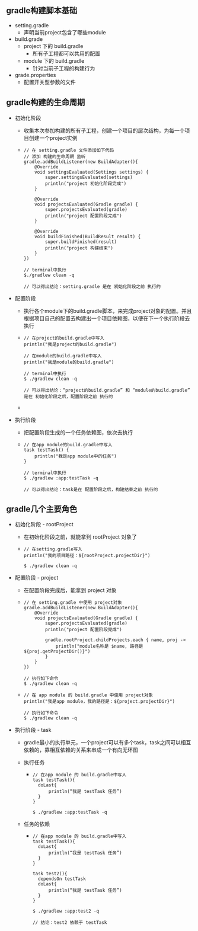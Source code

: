 ## gradle构建脚本基础



- setting.gradle
  - 声明当前project包含了哪些module
- build.grade
  - project 下的 build.gradle
    - 所有子工程都可以共用的配置
  - module 下的 build.gradle
    - 针对当前子工程的构建行为
- grade.properties
  - 配置开关型参数的文件



## gradle构建的生命周期

- 初始化阶段
  - 收集本次参加构建的所有子工程，创建一个项目的层次结构，为每一个项目创建一个project实例
  
  - ```
    // 在 setting.gradle 文件添加如下代码
    // 添加 构建的生命周期 监听
    gradle.addBuildListener(new BuildAdapter(){
        @Override
        void settingsEvaluated(Settings settings) {
            super.settingsEvaluated(settings)
            println("project 初始化阶段完成")
        }
    
        @Override
        void projectsEvaluated(Gradle gradle) {
            super.projectsEvaluated(gradle)
            println("project 配置阶段完成")
        }
    
        @Override
        void buildFinished(BuildResult result) {
            super.buildFinished(result)
            println("project 构建结束")
        }
    })
    
    // terminal中执行
    $./gradlew clean -q
    
    // 可以得出结论：setting.gradle 是在 初始化阶段之前 执行的
    ```
  
- 配置阶段
  
  - 执行各个module下的build.gradle脚本，来完成project对象的配置。并且根据项目自己的配置去构建出一个项目依赖图，以便在下一个执行阶段去执行
  
  - ```
    // 在project的build.gradle中写入
    println("我是project的build.gradle")
    
    // 在module的build.gradle中写入
    println("我是module的build.gradle")
    
    // terminal中执行
    $ ./gradlew clean -q
    
    // 可以得出结论：“project的build.gradle” 和 “module的build.gradle” 是在 初始化阶段之后，配置阶段之前 执行的
    ```
  
  - 
  
- 执行阶段

  - 把配置阶段生成的一个任务依赖图，依次去执行

  - ```
    // 在app module的build.gradle中写入
    task testTask() {
    	println("我是app module中的任务")
    }
    
    // terminal中执行
    $ ./gradlew :app:testTask -q
    
    // 可以得出结论：task是在 配置阶段之后，构建结束之前 执行的
    ```



## gradle几个主要角色



- 初始化阶段 - rootProject

  - 在初始化阶段之前，就能拿到 rootProject 对象了

  - ```
    // 在setting.gradle写入
    println("我的项目路径：${rootProject.projectDir}")
    
    $ ./gradlew clean -q
    ```

- 配置阶段 - project

  - 在配置阶段完成后，能拿到 project 对象

  - ```
    // 在 setting.gradle 中使用 project对象
    gradle.addBuildListener(new BuildAdapter(){
        @Override
        void projectsEvaluated(Gradle gradle) {
            super.projectsEvaluated(gradle)
            println("project 配置阶段完成")
            
            gradle.rootProject.childProjects.each {	name, proj ->
            	println("module名称是 $name, 路径是 ${proj.getProjectDir()}")
            }
        }
    })
    
    // 执行如下命令
    $ ./gradlew clean -q
    ```

  - ```
    // 在 app module 的 build.gradle 中使用 project对象
    println("我是app module，我的路径是：${project.projectDir}")
    
    // 执行如下命令
    $ ./gradlew clean -q
    ```

- 执行阶段 - task

  - gradle最小的执行单元，一个project可以有多个task，task之间可以相互依赖的，靠相互依赖的关系来串成一个有向无环图

  - 执行任务

    - ```
      // 在app module 的 build.gradle中写入
      task testTask(){
      	doLast{
      		println(“我是 testTask 任务”)
      	}
      }
      
      $ ./gradlew :app:testTask -q
      ```

  - 任务的依赖

    - ```
      // 在app module 的 build.gradle中写入
      task testTask(){
      	doLast{
      		println(“我是 testTask 任务”)
      	}
      }
      
      task test2(){
      	dependsOn testTask
      	doLast{
      		println(“我是 testTask 任务”)
      	}
      }
      
      $ ./gradlew :app:test2 -q
      
      // 结论：test2 依赖于 testTask
      ```